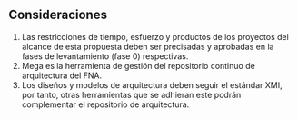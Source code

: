 ## Consideraciones
1. Las restricciones de tiempo, esfuerzo y productos de los proyectos del alcance de esta propuesta deben ser precisadas y aprobadas en la fases de levantamiento (fase 0) respectivas.
1. Mega es la herramienta de gestión del repositorio continuo de arquitectura del FNA.
1. Los diseños y modelos de arquitectura deben seguir el estándar XMI, por tanto, otras herramientas que se adhieran este podrán complementar el repositorio de arquitectura.
